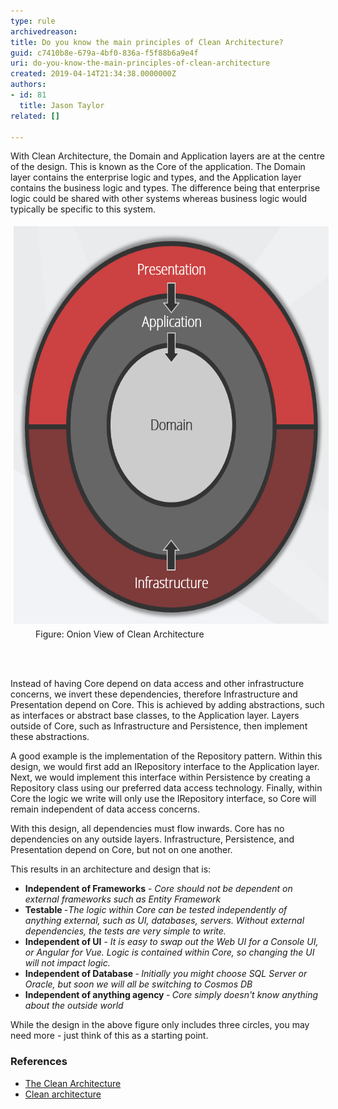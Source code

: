 ```yaml
---
type: rule
archivedreason: 
title: Do you know the main principles of Clean Architecture?
guid: c7410b8e-679a-4bf0-836a-f5f88b6a9e4f
uri: do-you-know-the-main-principles-of-clean-architecture
created: 2019-04-14T21:34:38.0000000Z
authors:
- id: 81
  title: Jason Taylor
related: []

---
```



<p>With Clean Architecture, the Domain and Application layers are at the centre of the design. This is known as the Core of the application. The Domain layer contains the enterprise logic and types, and the Application layer contains the business logic and types. The difference being that enterprise logic could be shared with other systems whereas business logic would typically be specific to this system.<br></p><dl class="image"><dt><img src="ca-diagram.png" alt="ca-diagram.png" style="margin:5px;width:640px;height:636px;" /></dt><dd>Figure: Onion View of Clean Architecture​<br></dd></dl>
<br><excerpt class='endintro'></excerpt><br>
<p>Instead of having Core depend on data access and other infrastructure concerns, we invert these dependencies, therefore Infrastructure and Presentation depend on Core. This is achieved by adding abstractions, such as interfaces or abstract base classes, to the Application layer. Layers outside of Core, such as Infrastructure and Persistence, then implement these abstractions.<br></p><p>A good example is the implementation of the Repository pattern. Within this design, we would first add an IRepository interface to the Application layer. Next, we would implement this interface within Persistence by creating a Repository class using our preferred data access technology. Finally, within Core the logic we write will only use the IRepository interface, so Core will remain independent of data access concerns.</p><p>With this design, all dependencies must flow inwards. Core has no dependencies on any outside layers. Infrastructure, Persistence, and Presentation depend on Core, but not on one another.<br></p><p>This results in an architecture and design that is:<br></p><ul><li><strong>Independent of Frameworks</strong> - <em>Core should not be dependent on external frameworks such as Entity Framework</em></li><li><b>Testable </b>-<b></b><em>The logic within Core can be tested independently of anything external, such as UI, databases, servers. Without external dependencies, the tests are very simple to write.</em></li><li><strong>Independent of UI</strong> - <em>It is easy to swap out the Web UI for a Console UI, or Angular for Vue. Logic is contained within Core, so changing the UI will not impact logic.</em></li><li><b>Independent of Database </b>-<b> </b><em>Initially you might choose SQL Server or Oracle, but soon we will all be switching to Cosmos DB</em></li><li><b>Independent of anything agency </b>-<b> </b><em>Core simply doesn't know anything about the outside world</em></li></ul><p></p><p>While the design in the above​ figure only includes three circles, you may need more - just think of this as a starting point.<br></p><h3 class="ssw15-rteElement-H3">​References​<br></h3><ul><li><a href="http://blog.cleancoder.com/uncle-bob/2012/08/13/the-clean-architecture.html">The Clean Architecture</a></li><li><a href="https://docs.microsoft.com/en-us/dotnet/standard/modern-web-apps-azure-architecture/common-web-application-architectures#clean-architecture">Clean architecture</a><br></li></ul>


